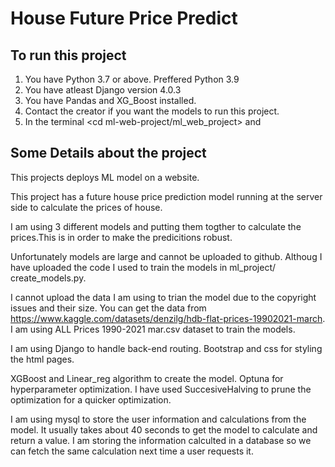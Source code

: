 # House Future Price Predict


## To run this project

1. You have Python 3.7 or above. Preffered Python 3.9
2. You have atleast Django version 4.0.3
3. You have Pandas and XG_Boost installed.
4. Contact the creator if you want the models to run this project.
5. In the terminal <cd ml-web-project/ml_web_project> and <Python manage.py runserver>

## Some Details about the project

This projects deploys ML model on a website.

This project has a future house price prediction model running at the server side to calculate the prices of house.

I am using 3 different models and putting them togther to calculate the prices.This is in order to make the predicitions robust.

Unfortunately models are large and cannot be uploaded to github. Althoug I have uploaded the code I used to train the models in ml_project/ create_models.py.

I cannot upload the data I am using to trian the model due to the copyright issues and their size. You can get the data from https://www.kaggle.com/datasets/denzilg/hdb-flat-prices-19902021-march. I am using ALL Prices 1990-2021 mar.csv dataset to train the models.

I am using Django to handle back-end routing. Bootstrap and css for styling the html pages.

XGBoost and Linear_reg algorithm to create the model.
Optuna for hyperparameter optimization. I have used SuccesiveHalving to prune the optimization for a quicker optimization. 

I am using mysql to store the user information and calculations from the model.
It usually takes about 40 seconds to get the model to calculate and return a value. I am storing the information calculted in a database so we can fetch the same calculation next time a user requests it.